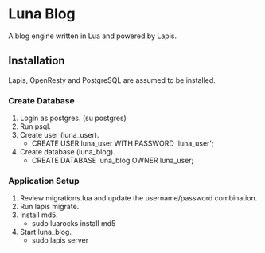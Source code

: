 # Luna Blog

A blog engine written in Lua and powered by Lapis. 

## Installation

Lapis, OpenResty and PostgreSQL are assumed to be installed.

### Create Database

1. Login as postgres. (su postgres)
2. Run psql.
3. Create user (luna_user).
   * CREATE USER luna_user WITH PASSWORD 'luna_user';
4. Create database (luna_blog).
   * CREATE DATABASE luna_blog OWNER luna_user;


### Application Setup
1. Review migrations.lua and update the username/password combination.
2. Run lapis migrate.
3. Install md5.
   * sudo luarocks install md5
4. Start luna_blog.
   * sudo lapis server


